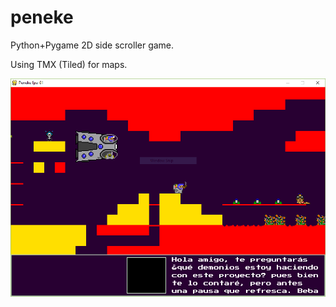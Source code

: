 # peneke
Python+Pygame 2D side scroller game.

Using TMX (Tiled) for maps.

<img src="https://github.com/gyakoo/peneke/blob/master/data/Capture.PNG"/>
